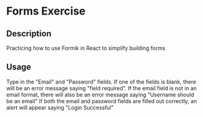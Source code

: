 # Forms Exercise

## Description
Practicing how to use Formik in React to simplify building forms

## Usage
Type in the "Email" and "Password" fields. If one of the fields is blank, there will be an error message saying "field required".
If the email field is not in an email format, there will also be an error message saying "Username should be an email"
If both the email and password fields are filled out correctly, an alert will appear saying "Login Successful"
